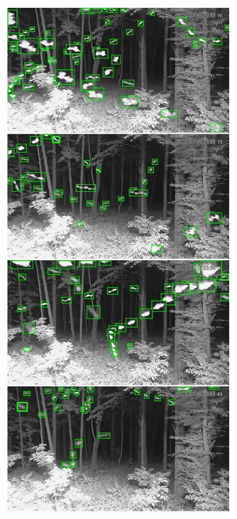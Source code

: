 ![20200715-223524-230529](in/20200715/20200715-223524-230529_0_.jpg)
![20200715-230534-233539](in/20200715/20200715-230534-233539_0_.jpg)
![20200715-233544-000004](in/20200715/20200715-233544-000004_0_.jpg)
![20200716-000009-003014](in/20200716/20200716-000009-003014_0_.jpg)

